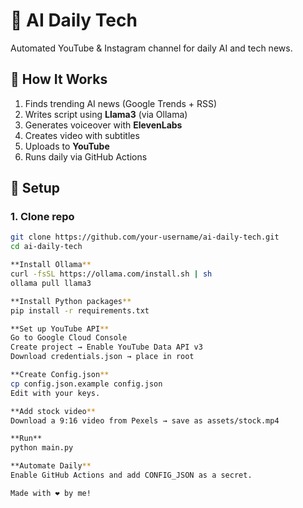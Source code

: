 # 🤖 AI Daily Tech

Automated YouTube & Instagram channel for daily AI and tech news.

## 🔧 How It Works
1. Finds trending AI news (Google Trends + RSS)
2. Writes script using **Llama3** (via Ollama)
3. Generates voiceover with **ElevenLabs**
4. Creates video with subtitles
5. Uploads to **YouTube**
6. Runs daily via GitHub Actions

## 🚀 Setup

### 1. Clone repo
```bash
git clone https://github.com/your-username/ai-daily-tech.git
cd ai-daily-tech

**Install Ollama**
curl -fsSL https://ollama.com/install.sh | sh
ollama pull llama3

**Install Python packages**
pip install -r requirements.txt

**Set up YouTube API**
Go to Google Cloud Console
Create project → Enable YouTube Data API v3
Download credentials.json → place in root

**Create Config.json**
cp config.json.example config.json
Edit with your keys.

**Add stock video**
Download a 9:16 video from Pexels → save as assets/stock.mp4

**Run**
python main.py

**Automate Daily**
Enable GitHub Actions and add CONFIG_JSON as a secret.

Made with ❤️ by me!
